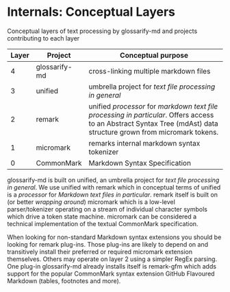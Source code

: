 # Internals: Conceptual Layers
<!--
aliases: Conceptual Layers
-->
Conceptual layers of text processing by glossarify-md and projects contributing to each layer

| Layer |    Project    |                                                                          Conceptual purpose                                                                           |
| ----- | ------------- | --------------------------------------------------------------------------------------------------------------------------------------------------------------------- |
| 4     | glossarify-md | cross-linking multiple markdown files                                                                                                                                 |
| 3     | unified       | umbrella project for *text file processing in general*                                                                                                                |
| 2     | remark        | unified *processor* for *markdown text file processing in particular*. Offers access to an Abstract Syntax Tree (mdAst) data structure grown from micromark tokens. |
| 1     | micromark     | remarks internal markdown syntax tokenizer                                                                                                                            |
| 0     | CommonMark    | Markdown Syntax Specification                                                                                                                                         |


glossarify-md is built on unified, an umbrella project for *text file processing in general*. We use unified with remark which in conceptual terms of unified is a *processor* for *Markdown text files in particular*. remark itself is built on (or better *wrapping around*) micromark which is a low-level parser/tokenizer operating on a stream of individual character symbols which drive a token state machine. micromark can be considered a technical implementation of the textual CommonMark specification.

When looking for non-standard Markdown syntax extensions you should be looking for remark plug-ins. Those plug-ins are likely to depend on and transitively install their preferred or required micromark extension themselves. Others may operate on layer 2 using a simpler RegEx parsing. One plug-in glossarify-md already installs itself is remark-gfm which adds support for the popular CommonMark syntax extension GitHub Flavoured Markdown (tables, footnotes and more).
